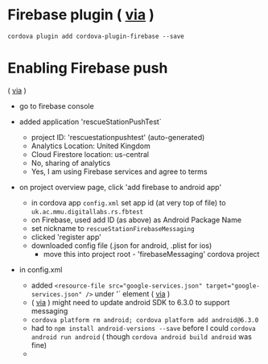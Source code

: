 # Firebase plugin ( [via](https://github.com/arnesson/cordova-plugin-firebase) )
`cordova plugin add cordova-plugin-firebase --save` 

# Enabling Firebase push

( [via](https://medium.com/@felipepucinelli/how-to-add-push-notifications-in-your-cordova-application-using-firebase-69fac067e821) )

- go to firebase console
- added application 'rescueStationPushTest`
	- project ID: 'rescuestationpushtest' (auto-generated)
	- Analytics Location: United Kingdom
	- Cloud Firestore location: us-central
	- No, sharing of analytics
	- Yes, I am using Firebase services and agree to terms

- on project overview page, click 'add firebase to android app'
	- in cordova app `config.xml` set app id (at very top of file) to `uk.ac.mmu.digitallabs.rs.fbtest`
	- on Firebase, used add ID (as above) as Android Package Name
	- set nickname to `rescueStationFirebaseMessaging`
	- clicked 'register app'
	- downloaded config file (.json for android, .plist for ios)
		- move this into project root - 'firebaseMessaging' cordova project

- in config.xml 
	- added `<resource-file src="google-services.json" target="google-services.json" />` under '<platform name="android">` element ( [via](https://stackoverflow.com/a/51581751) )
	- ( [via](http://www.damirscorner.com/blog/posts/20171110-SpecifyingAndroidSdkVersionInCordova.html) ) might need to update android SDK to 6.3.0 to support messaging
	-  `cordova platform rm android; cordova platform add android@6.3.0`
	-  had to `npm install android-versions --save` before I could `cordova android run android` ( though `cordova android build android` was fine)
	-   
